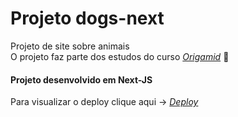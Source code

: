 # Projeto dogs-next
Projeto de site sobre animais  </br>
O projeto faz parte dos estudos do curso  _[Origamid](https://www.origamid.com/)_ :wolf: </br>

#### Projeto desenvolvido em Next-JS </br>
Para visualizar o deploy clique aqui -> _[Deploy]()_

